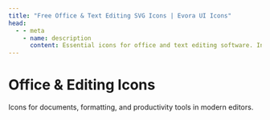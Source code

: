 ```yaml
---
title: "Free Office & Text Editing SVG Icons | Evora UI Icons"
head:
  - - meta
    - name: description
      content: Essential icons for office and text editing software. Includes free SVG icons for documents, formatting, and productivity tools.
---
```


# Office & Editing Icons

Icons for documents, formatting, and productivity tools in modern editors.

<IconCategory category="office-editing" />
